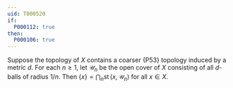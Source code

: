```yaml
---
uid: T000520
if:
  P000112: true
then:
  P000106: true
---
```


Suppose the topology of $X$ contains a coarser {P53} topology induced by a metric $d$.
For each $n\ge 1$, let $\mathscr U_n$ be the open cover of $X$ consisting of all $d$-balls of radius $1/n$.
Then $\{x\}=\bigcap_n\operatorname{st}(x,\mathscr U_n)$ for all $x\in X$.
